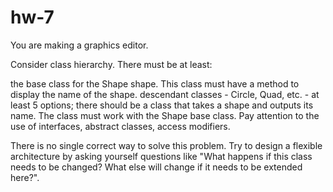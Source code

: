 # hw-7
You are making a graphics editor.

Consider class hierarchy. There must be at least:

the base class for the Shape shape. This class must have a method to display the name of the shape.
descendant classes - Circle, Quad, etc. - at least 5 options;
there should be a class that takes a shape and outputs its name. The class must work with the Shape base class.
Pay attention to the use of interfaces, abstract classes, access modifiers.

There is no single correct way to solve this problem. Try to design a flexible architecture by asking yourself questions like "What happens if this class needs to be changed? What else will change if it needs to be extended here?".
